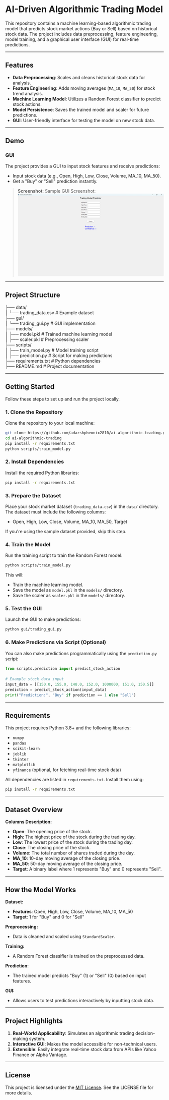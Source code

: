 # AI-Driven Algorithmic Trading Model

This repository contains a machine learning-based algorithmic trading model that predicts stock market actions (Buy or Sell) based on historical stock data. The project includes data preprocessing, feature engineering, model training, and a graphical user interface (GUI) for real-time predictions.

---

## **Features**

- **Data Preprocessing**: Scales and cleans historical stock data for analysis.
- **Feature Engineering**: Adds moving averages (`MA_10`, `MA_50`) for stock trend analysis.
- **Machine Learning Model**: Utilizes a Random Forest classifier to predict stock actions.
- **Model Persistence**: Saves the trained model and scaler for future predictions.
- **GUI**: User-friendly interface for testing the model on new stock data.

---

## **Demo**

### **GUI**

The project provides a GUI to input stock features and receive predictions:

- Input stock data (e.g., Open, High, Low, Close, Volume, MA\_10, MA\_50).
- Get a "Buy" or "Sell" prediction instantly.

> **Screenshot**: Sample GUI Screenshot:
![GUI Screenshot](./gui_screenshot.png)

---

## **Project Structure**

├── data/\
│   └── trading\_data.csv # Example dataset\
├── gui/\
│   └── trading\_gui.py # GUI implementation\
├── models/\
│   ├── model.pkl # Trained machine learning model\
│   ├── scaler.pkl # Preprocessing scaler\
├── scripts/\
│   ├── train\_model.py # Model training script\
│   ├── prediction.py # Script for making predictions\
├── requirements.txt # Python dependencies\
├── README.md # Project documentation

---

## **Getting Started**

Follow these steps to set up and run the project locally.

### **1. Clone the Repository**

Clone the repository to your local machine:

```bash
git clone https://github.com/adarshpheonix2810/ai-algorithmic-trading.git
cd ai-algorithmic-trading
pip install -r requirements.txt
python scripts/train_model.py
```

### **2. Install Dependencies**

Install the required Python libraries:

```bash
pip install -r requirements.txt
```

### **3. Prepare the Dataset**

Place your stock market dataset (`trading_data.csv`) in the `data/` directory.\
The dataset must include the following columns:

- Open, High, Low, Close, Volume, MA\_10, MA\_50, Target

If you're using the sample dataset provided, skip this step.

### **4. Train the Model**

Run the training script to train the Random Forest model:

```bash
python scripts/train_model.py
```

This will:

- Train the machine learning model.
- Save the model as `model.pkl` in the `models/` directory.
- Save the scaler as `scaler.pkl` in the `models/` directory.

### **5. Test the GUI**

Launch the GUI to make predictions:

```bash
python gui/trading_gui.py
```

### **6. Make Predictions via Script (Optional)**

You can also make predictions programmatically using the `prediction.py` script:

```python
from scripts.prediction import predict_stock_action

# Example stock data input
input_data = [[150.0, 155.0, 148.0, 152.0, 1000000, 151.0, 150.5]]
prediction = predict_stock_action(input_data)
print("Prediction:", "Buy" if prediction == 1 else "Sell")
```

---

## **Requirements**

This project requires Python 3.8+ and the following libraries:

- `numpy`
- `pandas`
- `scikit-learn`
- `joblib`
- `tkinter`
- `matplotlib`
- `yfinance` (optional, for fetching real-time stock data)

All dependencies are listed in `requirements.txt`. Install them using:

```bash
pip install -r requirements.txt
```

---

## **Dataset Overview**

**Columns Description:**

- **Open**: The opening price of the stock.
- **High**: The highest price of the stock during the trading day.
- **Low**: The lowest price of the stock during the trading day.
- **Close**: The closing price of the stock.
- **Volume**: The total number of shares traded during the day.
- **MA\_10**: 10-day moving average of the closing price.
- **MA\_50**: 50-day moving average of the closing price.
- **Target**: A binary label where 1 represents "Buy" and 0 represents "Sell".

---

## **How the Model Works**

**Dataset:**

- **Features**: Open, High, Low, Close, Volume, MA\_10, MA\_50
- **Target**: 1 for "Buy" and 0 for "Sell"

**Preprocessing:**

- Data is cleaned and scaled using `StandardScaler`.

**Training:**

- A Random Forest classifier is trained on the preprocessed data.

**Prediction:**

- The trained model predicts "Buy" (1) or "Sell" (0) based on input features.

**GUI:**

- Allows users to test predictions interactively by inputting stock data.

---

## **Project Highlights**

1. **Real-World Applicability**: Simulates an algorithmic trading decision-making system.
2. **Interactive GUI**: Makes the model accessible for non-technical users.
3. **Extensible**: Easily integrate real-time stock data from APIs like Yahoo Finance or Alpha Vantage.

---

## License
This project is licensed under the [MIT License](LICENSE). See the LICENSE file for more details.

